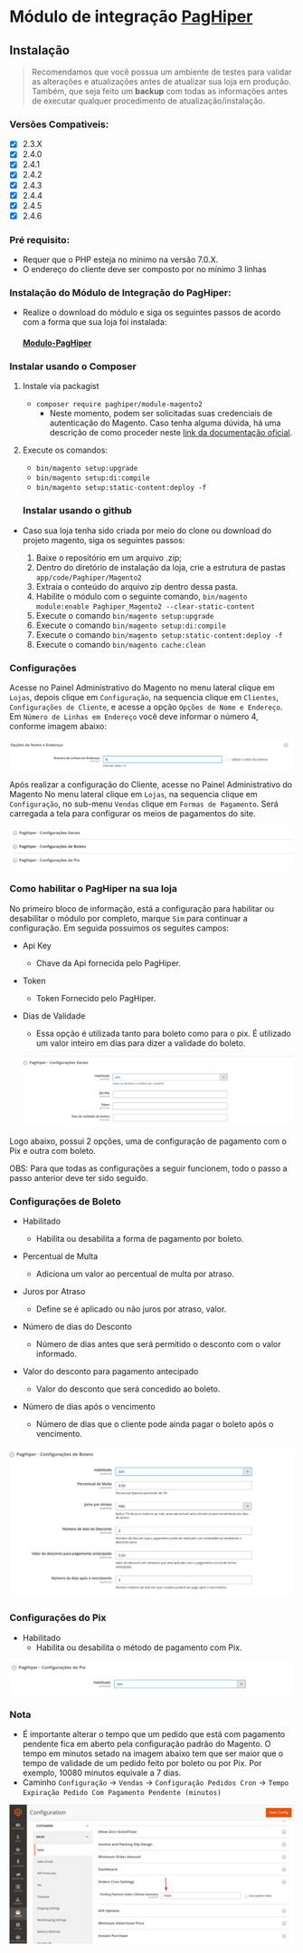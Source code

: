 # Módulo de integração [PagHiper](https://www.paghiper.com/) 

## Instalação

> Recomendamos que você possua um ambiente de testes para validar as alterações e atualizações antes de atualizar sua loja em produção. Também, que seja feito um **backup** com todas as informações antes de executar qualquer procedimento de atualização/instalação.

### Versões Compativeis:

- [x] 2.3.X
- [x] 2.4.0
- [x] 2.4.1
- [x] 2.4.2 
- [x] 2.4.3
- [x] 2.4.4
- [x] 2.4.5
- [x] 2.4.6
 
### Pré requisito:

- Requer que o PHP esteja no mínimo na versão 7.0.X.
- O endereço do cliente deve ser composto por no mínimo 3 linhas

### Instalação do Módulo de Integração do PagHiper:

- Realize o download do módulo e siga os seguintes passos de acordo com a forma que sua loja foi instalada:

  #### [Modulo-PagHiper](https://github.com/paghiper/Modulo-PagHiper-Pix-Magento-2.3.X-e-2.4.X)

### Instalar usando o Composer

1. Instale via packagist 
   - ```composer require paghiper/module-magento2```
       - Neste momento, podem ser solicitadas suas credenciais de autenticação do Magento. Caso tenha alguma dúvida, há uma descrição de como proceder neste [link da documentação oficial](http://devdocs.magento.com/guides/v2.0/install-gde/prereq/connect-auth.html).
2. Execute os comandos:
   - ```bin/magento setup:upgrade```
   - ```bin/magento setup:di:compile```
   - ```bin/magento setup:static-content:deploy -f```
   

   ### Instalar usando o github

- Caso sua loja tenha sido criada por meio do clone ou download do projeto magento, siga os seguintes passos:

  1. Baixe o repositório em um arquivo .zip;
  2. Dentro do diretório de instalação da loja, crie a estrutura de pastas ```app/code/Paghiper/Magento2```
  3. Extraia o conteúdo do arquivo zip dentro dessa pasta.
  4. Habilite o módulo com o seguinte comando, ```bin/magento module:enable Paghiper_Magento2 --clear-static-content```
  5. Execute o comando ```bin/magento setup:upgrade```
  6. Execute o comando ```bin/magento setup:di:compile```
  7. Execute o comando ```bin/magento setup:static-content:deploy -f```
  8. Execute o comando ```bin/magento cache:clean```


### Configurações

Acesse no Painel Administrativo do Magento no menu lateral clique em `Lojas`, depois clique em `Configuração`, na sequencia clique em `Clientes`,  `Configurações de Cliente`, e acesse a opção `Opções de Nome e Endereço`. Em `Número de Linhas em Endereço` você deve informar o número 4, conforme imagem abaixo:

![FOTO 1](.github/img/01.png)

Após realizar a configuração do Cliente, acesse no Painel Administrativo do Magento No menu lateral clique em `Lojas`, na sequencia clique em `Configuração`, no sub-menu `Vendas` clique em `Formas de Pagamento`. Será carregada a tela para configurar os meios de pagamentos do site. 

<p align="center">
  <img src=".github/img/02.png" />
</p>

### Como habilitar o PagHiper na sua loja

No primeiro bloco de informação, está a configuração para habilitar ou desabilitar o módulo por completo, marque `Sim` para continuar a configuração. Em seguida possuimos os seguites campos:

- Api Key
    - Chave da Api fornecida pelo PagHiper.

- Token
    - Token Fornecido pelo PagHiper.

- Dias de Validade
    - Essa opção é utilizada tanto para boleto como para o pix. É utilizado um valor inteiro em dias para dizer a validade do boleto.

  ![FOTO 3](.github/img/03.png)

Logo abaixo, possui 2 opções, uma de configuração de pagamento com o Pix e outra com boleto.

OBS: Para que todas as configurações a seguir funcionem, todo o passo a passo anterior deve ter sido seguido.

### Configurações de Boleto

- Habilitado
    - Habilita ou desabilita a forma de pagamento por boleto.

- Percentual de Multa
    - Adiciona um valor ao percentual de multa por atraso.

- Juros por Atraso
    - Define se é aplicado ou não juros por atraso, valor.

- Número de dias do Desconto
    - Número de dias antes que será permitido o desconto com o valor informado.

- Valor do desconto para pagamento antecipado
    - Valor do desconto que será concedido ao boleto.

- Número de dias após o vencimento
    - Número de dias que o cliente pode ainda pagar o boleto após o vencimento.

![FOTO 4](.github/img/04.png)

### Configurações do Pix

- Habilitado
    - Habilita ou desabilita o método de pagamento com Pix.

![FOTO 5](.github/img/05.png)

### Nota

- É importante alterar o tempo que um pedido que está com pagamento pendente fica em aberto pela configuração padrão do Magento. O tempo em minutos setado na imagem abaixo tem que ser maior que o tempo de validade de um pedido feito por boleto ou por Pix. Por exemplo, 10080 minutos equivale a 7 dias.
- Caminho `Configuração` -> `Vendas` -> `Configuração Pedidos Cron` -> `Tempo Expiração Pedido Com Pagamento Pendente (minutos)`

![FOTO 6](.github/img/06.png)
